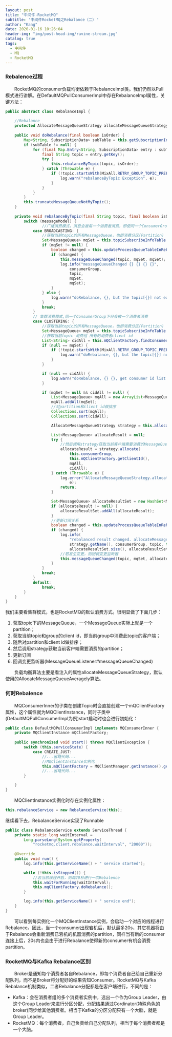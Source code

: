 ```yaml
---
layout: post
title: "中间件-RocketMQ"
subtitle: '中间件RocketMQ之Rebalance（二）'
author: "Kang"
date: 2020-01-16 10:26:04
header-img: "img/post-head-img/ravine-stream.jpg"
catalog: true
tags:
  - 中间件
  - MQ
  - RocketMQ
---
```

### Rebalence过程

&emsp;&emsp;RocketMQ的consumer负载均衡依赖于RebalanceImpl类。我们仍然以Pull模式进行讲解。在DefaultMQPullConsumerImpl中存在RebalanceImpl属性，关键方法：

```java
public abstract class RebalanceImpl {
    
    //Rebalance
    protected AllocateMessageQueueStrategy allocateMessageQueueStrategy;
    
    public void doRebalance(final boolean isOrder) {
        Map<String, SubscriptionData> subTable = this.getSubscriptionInner();
        if (subTable != null) {
            for (final Map.Entry<String, SubscriptionData> entry : subTable.entrySet()) {
                final String topic = entry.getKey();
                try {
                    this.rebalanceByTopic(topic, isOrder);
                } catch (Throwable e) {
                    if (!topic.startsWith(MixAll.RETRY_GROUP_TOPIC_PREFIX)) {
                        log.warn("rebalanceByTopic Exception", e);
                    }
                }
            }
        }
        this.truncateMessageQueueNotMyTopic();
    }
   
    private void rebalanceByTopic(final String topic, final boolean isOrder) {
        switch (messageModel) {
                //广播消费模式，消息会被每一个消费者消费，即使同一个ConsumerGroup下
            case BROADCASTING: {
                //获取当前topic的所有MessageQueue，也即消费分区(Partition)
                Set<MessageQueue> mqSet = this.topicSubscribeInfoTable.get(topic);
                if (mqSet != null) {
                    boolean changed = this.updateProcessQueueTableInRebalance(topic, mqSet, isOrder);
                    if (changed) {
                        this.messageQueueChanged(topic, mqSet, mqSet);
                        log.info("messageQueueChanged {} {} {} {}",
                            consumerGroup,
                            topic,
                            mqSet,
                            mqSet);
                    }
                } else {
                    log.warn("doRebalance, {}, but the topic[{}] not exist.", consumerGroup, topic);
                }
                break;
            }
            // 集群消费模式,同一个ConsumerGroup下只会被一个消费者消费
            case CLUSTERING: {
                //获取当前topic的所有MessageQueue，也即消费分区(Partition)
                Set<MessageQueue> mqSet = this.topicSubscribeInfoTable.get(topic);
                //获取当前topic-消费组 所有的消费者client id
                List<String> cidAll = this.mQClientFactory.findConsumerIdList(topic, consumerGroup);
                if (null == mqSet) {
                    if (!topic.startsWith(MixAll.RETRY_GROUP_TOPIC_PREFIX)) {
                        log.warn("doRebalance, {}, but the topic[{}] not exist.", consumerGroup, topic);
                    }
                }

                if (null == cidAll) {
                    log.warn("doRebalance, {} {}, get consumer id list failed", consumerGroup, topic);
                }

                if (mqSet != null && cidAll != null) {
                    List<MessageQueue> mqAll = new ArrayList<MessageQueue>();
                    mqAll.addAll(mqSet);
					//对partition和client id做排序
                    Collections.sort(mqAll);
                    Collections.sort(cidAll);

                    AllocateMessageQueueStrategy strategy = this.allocateMessageQueueStrategy;

                    List<MessageQueue> allocateResult = null;
                    try {
                        //然后调用strategy获取当前客户端需要消费的MessageQueue(Partition)列表
                        allocateResult = strategy.allocate(
                            this.consumerGroup,
                            this.mQClientFactory.getClientId(),
                            mqAll,
                            cidAll);
                    } catch (Throwable e) {
                        log.error("AllocateMessageQueueStrategy.allocate Exception. allocateMessageQueueStrategyName={}", strategy.getName(),
                            e);
                        return;
                    }

                    Set<MessageQueue> allocateResultSet = new HashSet<MessageQueue>();
                    if (allocateResult != null) {
                        allocateResultSet.addAll(allocateResult);
                    }
					//更新订阅关系
                    boolean changed = this.updateProcessQueueTableInRebalance(topic, allocateResultSet, isOrder);
                    if (changed) {
                        log.info(
                            "rebalanced result changed. allocateMessageQueueStrategyName={}, group={}, topic={}, clientId={}, mqAllSize={}, cidAllSize={}, rebalanceResultSize={}, rebalanceResultSet={}",
                            strategy.getName(), consumerGroup, topic, this.mQClientFactory.getClientId(), mqSet.size(), cidAll.size(),
                            allocateResultSet.size(), allocateResultSet);
                        //若发生变更，则回调变更监听器
                        this.messageQueueChanged(topic, mqSet, allocateResultSet);
                    }
                }
                break;
            }
            default:
                break;
        }
    }
}
```

我们主要看集群模式，也是RocketMQ的默认消费方式。很明显做了下面几步：

1. 获取topic下的MessageQueue，一个MessageQueue实际上就是一个partition；
2. 获取当前topic和group的client id，即当前group中消费此topic的客户端；
3. 随后对partition和client id做排序；
4. 然后调用strategy获取当前客户端需要消费的partition；
5. 更新订阅
6. 回调变更监听器(MessageQueueListener#messageQueueChanged)

&emsp;&emsp;负载均衡算法主要是看注入的属性allocateMessageQueueStrategy，默认使用的AllocateMessageQueueAveragely算法。



### 何时Rebalence

&emsp;&emsp;MQConsumerInner的子类在创建Topic时会直接创建一个mQClientFactory属性，这个属性就为MQClientInstance，同时子类中(DefaultMQPullConsumerImpl为例)start启动时也会进行初始化：

```java
public class DefaultMQPullConsumerImpl implements MQConsumerInner {
    private MQClientInstance mQClientFactory;
    
    public synchronized void start() throws MQClientException {
        switch (this.serviceState) {
            case CREATE_JUST:
                //...省略代码...
                //MQClientInstance实例化
                this.mQClientFactory = MQClientManager.getInstance().getAndCreateMQClientInstance(this.defaultMQPullConsumer, this.rpcHook);
				//...省略代码...
        }

    }
}
```

&emsp;&emsp;MQClientInstance实例化时存在实例化属性：

```java
this.rebalanceService = new RebalanceService(this);
```

继续看下去，RebalanceService实现了Runnable

```java
public class RebalanceService extends ServiceThread {
    private static long waitInterval =
        Long.parseLong(System.getProperty(
            "rocketmq.client.rebalance.waitInterval", "20000"));
    
    @Override
    public void run() {
        log.info(this.getServiceName() + " service started");

        while (!this.isStopped()) {
            //若当前线程开启，则每20秒进行一次Rebalence
            this.waitForRunning(waitInterval);
            this.mqClientFactory.doRebalance();
        }

        log.info(this.getServiceName() + " service end");
    }  
}
```

&emsp;&emsp;可以看到每实例化一个MQClientInstance实例，会启动一个对应的线程进行Rebalance。因此，当一个consumer出现宕机后，默认最多20s，其它机器将由于Rebalance会重新消费已宕机的机器消费的partition，同样当有新的consumer连接上后，20s内也会由于进行Rebalance使得新的consumer有机会消费partition。

### RocketMQ与Kafka Rebalance区别
&emsp;&emsp;Broker是通知每个消费者各自Rebalance，即每个消费者自己给自己重新分配队列，而不是Broker将分配好的结果告知Consumer。RocketMQ与Kafka Rebalance机制类似，二者Rebalance分配都是在客户端进行，不同的是：    
- Kafka：会在消费者组的多个消费者实例中，选出一个作为Group Leader，由这个Group Leader来进行分区分配，分配结果通过Cordinator(特殊角色的broker)同步给其他消费者。相当于Kafka的分区分配只有一个大脑，就是Group Leader。
- RocketMQ：每个消费者，自己负责给自己分配队列，相当于每个消费者都是一个大脑。
